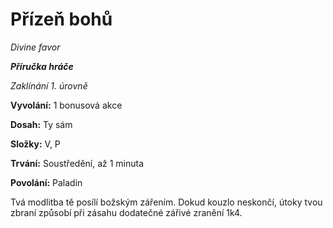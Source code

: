 # Přízeň bohů

*Divine favor*

***Příručka hráče***

*Zaklínání 1. úrovně*

**Vyvolání:** 1 bonusová akce

**Dosah:** Ty sám

**Složky:** V, P

**Trvání:** Soustředění, až 1 minuta

**Povolání:** Paladin

Tvá modlitba tě posílí božským zářením. Dokud kouzlo neskončí, útoky tvou zbraní způsobí při zásahu dodatečné zářivé zranění 1k4.